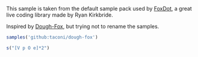 This sample is taken from the default sample pack used by [FoxDot](https://github.com/Qirky/FoxDot), a great live coding library made by Ryan Kirkbride.

Inspired by [Dough-Fox](https://github.com/Bubobubobubobubo/Dough-Fox), but trying not to rename the samples.

```javascript
samples('github:taconi/dough-fox')

s("[V p O e]*2")
```
